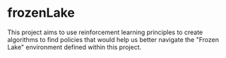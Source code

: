 # frozenLake
This project aims to use reinforcement learning principles to create algorithms to find policies that would help us better navigate the "Frozen Lake" environment defined within this project.
